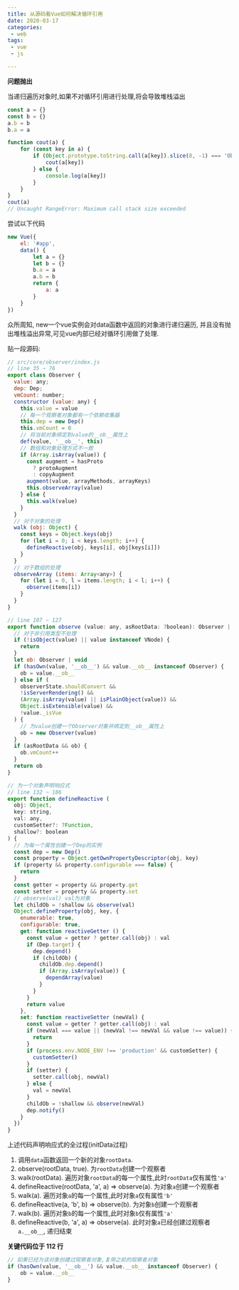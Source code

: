 ```yaml
---
title: 从源码看Vue如何解决循环引用
date: 2020-03-17
categories:
 - web
tags: 
 - vue
 - js

---
```


**问题抛出**

当递归遍历对象时,如果不对循环引用进行处理,将会导致堆栈溢出

```js
const a = {}
const b = {}
a.b = b 
b.a = a

function cout(a) {
    for (const key in a) {
        if (Object.prototype.toString.call(a[key]).slice(8, -1) === 'Object') {
            cout(a[key])
        } else {
            console.log(a[key])
        }
    }
}
cout(a)
// Uncaught RangeError: Maximum call stack size exceeded
```

尝试以下代码

```js
new Vue({
    el: '#app',
    data() {
        let a = {}
        let b = {}
        b.a = a
        a.b = b
        return {
            a: a
        }
    }
})
```

众所周知, new一个vue实例会对data函数中返回的对象进行递归遍历, 并且没有抛出堆栈溢出异常,可见vue内部已经对循环引用做了处理.

贴一段源码:

```js
// src/core/observer/index.js
// line 35 ~ 76
export class Observer {
  value: any;
  dep: Dep;
  vmCount: number;
  constructor (value: any) {
    this.value = value
    // 每一个观察者对象都有一个依赖收集器
    this.dep = new Dep()
    this.vmCount = 0
    // 将当前对象绑定到value的__ob__属性上
    def(value, '__ob__', this)
    // 数组和对象处理方式不一致
    if (Array.isArray(value)) {
      const augment = hasProto
        ? protoAugment
        : copyAugment
      augment(value, arrayMethods, arrayKeys)
      this.observeArray(value)
    } else {
      this.walk(value)
    }
  }
  // 对于对象的处理
  walk (obj: Object) {
    const keys = Object.keys(obj)
    for (let i = 0; i < keys.length; i++) {
      defineReactive(obj, keys[i], obj[keys[i]])
    }
  }
  // 对于数组的处理
  observeArray (items: Array<any>) {
    for (let i = 0, l = items.length; i < l; i++) {
      observe(items[i])
    }
  }
}

// line 107 ~ 127
export function observe (value: any, asRootData: ?boolean): Observer | void {
  // 对于非引用类型不处理
  if (!isObject(value) || value instanceof VNode) {
    return
  }
  let ob: Observer | void
  if (hasOwn(value, '__ob__') && value.__ob__ instanceof Observer) {
    ob = value.__ob__
  } else if (
    observerState.shouldConvert &&
    !isServerRendering() &&
    (Array.isArray(value) || isPlainObject(value)) &&
    Object.isExtensible(value) &&
    !value._isVue
  ) {
    // 为value创建一个Observer对象并绑定到__ob__属性上
    ob = new Observer(value)
  }
  if (asRootData && ob) {
    ob.vmCount++
  }
  return ob
}

// 为一个对象声明响应式
// line 132 ~ 186
export function defineReactive (
  obj: Object,
  key: string,
  val: any,
  customSetter?: ?Function,
  shallow?: boolean
) {
  // 为每一个属性创建一个Dep的实例
  const dep = new Dep()
  const property = Object.getOwnPropertyDescriptor(obj, key)
  if (property && property.configurable === false) {
    return
  }
  const getter = property && property.get
  const setter = property && property.set
  // observe(val) val为对象
  let childOb = !shallow && observe(val)
  Object.defineProperty(obj, key, {
    enumerable: true,
    configurable: true,
    get: function reactiveGetter () {
      const value = getter ? getter.call(obj) : val
      if (Dep.target) {
        dep.depend()
        if (childOb) {
          childOb.dep.depend()
          if (Array.isArray(value)) {
            dependArray(value)
          }
        }
      }
      return value
    },
    set: function reactiveSetter (newVal) {
      const value = getter ? getter.call(obj) : val
      if (newVal === value || (newVal !== newVal && value !== value)) {
        return
      }
      if (process.env.NODE_ENV !== 'production' && customSetter) {
        customSetter()
      }
      if (setter) {
        setter.call(obj, newVal)
      } else {
        val = newVal
      }
      childOb = !shallow && observe(newVal)
      dep.notify()
    }
  })
}
```

上述代码声明响应式的全过程(initData过程)

1. 调用`data`函数返回一个新的对象`rootData`.
2. observe(rootData, true). 为`rootData`创建一个观察者
3. walk(rootData). 遍历对象`rootData`的每一个属性,此时`rootData`仅有属性`'a'`
4. defineReactive(rootData, 'a', a) => observe(a). 为对象`a`创建一个观察者
5. walk(a). 遍历对象`a`的每一个属性,此时对象`a`仅有属性`'b'`
6. defineReactive(a, 'b', b) => observe(b). 为对象`b`创建一个观察者
7. walk(b). 遍历对象`b`的每一个属性,此时对象`b`仅有属性`'a'`
8. defineReactive(b, 'a', a) => observe(a). 此时对象`a`已经创建过观察者`a.__ob__`, 递归结束

**关键代码位于 112 行**

```js
// 如果已经为该对象创建过观察者对象,复用之前的观察者对象
if (hasOwn(value, '__ob__') && value.__ob__ instanceof Observer) {
    ob = value.__ob__
}
```

